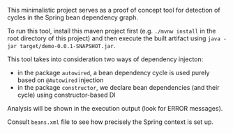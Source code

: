This minimalistic project serves as a proof of concept tool for detection of cycles in the Spring bean dependency graph.

To run this tool, install this maven project first (e.g. `./mvnw install` in the root directory of this project) and
then execute the built artifact using `java -jar target/demo-0.0.1-SNAPSHOT.jar`.

This tool takes into consideration two ways of dependency injecton:

- in the package `autowired`, a bean dependency cycle is used purely based on `@Autowired` injection
- in the package `constructor`, we declare bean dependencies (and their cycle) using constructor-based DI

Analysis will be shown in the execution output (look for ERROR messages).

Consult `beans.xml` file to see how precisely the Spring context is set up.
